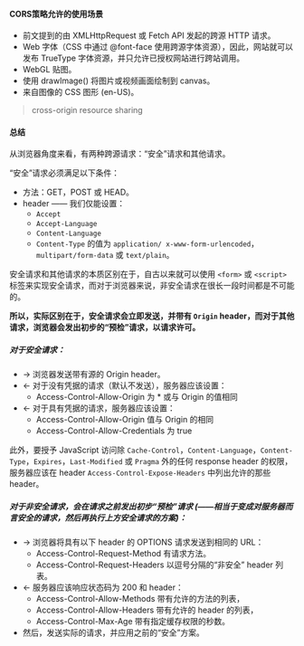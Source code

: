 #### CORS策略允许的使用场景
 * 前文提到的由 XMLHttpRequest 或 Fetch API 发起的跨源 HTTP 请求。
 * Web 字体（CSS 中通过 @font-face 使用跨源字体资源），因此，网站就可以发布 TrueType 字体资源，并只允许已授权网站进行跨站调用。
 * WebGL 贴图。
 * 使用 drawImage() 将图片或视频画面绘制到 canvas。
 * 来自图像的 CSS 图形 (en-US)。
 > cross-origin resource sharing

#### 总结
 从浏览器角度来看，有两种跨源请求：“安全”请求和其他请求。

“安全”请求必须满足以下条件：
* 方法：GET，POST 或 HEAD。
* header —— 我们仅能设置：
  * `Accept`
  * `Accept-Language`
  * `Content-Language`
  * `Content-Type` 的值为 `application/ x-www-form-urlencoded`，`multipart/form-data` 或 `text/plain`。
  
安全请求和其他请求的本质区别在于，自古以来就可以使用 `<form>` 或 `<script>` 标签来实现安全请求，而对于浏览器来说，非安全请求在很长一段时间都是不可能的。

**所以，实际区别在于，安全请求会立即发送，并带有 `Origin` header，而对于其他请求，浏览器会发出初步的“预检”请求，以请求许可。**

##### 对于安全请求：

* → 浏览器发送带有源的 Origin header。
* ← 对于没有凭据的请求（默认不发送），服务器应该设置：
  * Access-Control-Allow-Origin 为 * 或与 Origin 的值相同
* ← 对于具有凭据的请求，服务器应该设置：
  * Access-Control-Allow-Origin 值与 Origin 的相同
  * Access-Control-Allow-Credentials 为 true

此外，要授予 JavaScript 访问除 `Cache-Control`，`Content-Language`，`Content-Type`，`Expires`，`Last-Modified` 或 `Pragma` 外的任何 response header 的权限，服务器应该在 header `Access-Control-Expose-Headers` 中列出允许的那些 header。

##### 对于非安全请求，会在请求之前发出初步“预检”请求 (——相当于变成对服务器而言安全的请求，然后再执行上方安全请求的方案)：

* → 浏览器将具有以下 header 的 OPTIONS 请求发送到相同的 URL：
  * Access-Control-Request-Method 有请求方法。
  * Access-Control-Request-Headers 以逗号分隔的“非安全” header 列表。
* ← 服务器应该响应状态码为 200 和 header：
  * Access-Control-Allow-Methods 带有允许的方法的列表，
  * Access-Control-Allow-Headers 带有允许的 header 的列表，
  * Access-Control-Max-Age 带有指定缓存权限的秒数。
* 然后，发送实际的请求，并应用之前的“安全”方案。